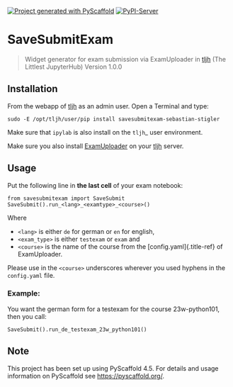 [![Project generated with PyScaffold](https://img.shields.io/badge/-PyScaffold-005CA0?logo=pyscaffold)](https://pyscaffold.org/)
[![PyPI-Server](https://img.shields.io/pypi/v/savesubmitexam-sebastian-stigler.svg)](https://pypi.org/project/savesubmitexam-sebastian-stigler/)

# SaveSubmitExam

> Widget generator for exam submission via ExamUploader in
> [tljh](https://tljh.jupyter.org/en/latest/index.html) (The Littlest
> JupyterHub) Version 1.0.0

## Installation

From the webapp of [tljh](https://tljh.jupyter.org/en/latest/index.html)
as an admin user. Open a Terminal and type:

``` {.}
sudo -E /opt/tljh/user/pip install savesubmitexam-sebastian-stigler
```

Make sure that ``ipylab`` is also install on the `tljh`_ user environment.

Make sure you also install
[ExamUploader](https://pypi.org/project/examuploader-sebastian-stigler/)
on your [tljh](https://tljh.jupyter.org/en/latest/index.html) server.

## Usage

Put the following line in **the last cell** of your exam notebook:

``` {.}
from savesubmitexam import SaveSubmit
SaveSubmit().run_<lang>_<examtype>_<course>()
```

Where

-   `<lang>` is either `de` for german or `en` for english,
-   `<exam_type>` is either `testexam` or `exam` and
-   `<course>` is the name of the course from the
    [config.yaml]{.title-ref} of ExamUploader.

Please use in the `<course>` underscores wherever you used hyphens in
the `config.yaml` file.

### Example:

You want the german form for a testexam for the course 23w-python101,
then you call:

``` {.}
SaveSubmit().run_de_testexam_23w_python101()
```

## Note

This project has been set up using PyScaffold 4.5. For details and usage
information on PyScaffold see <https://pyscaffold.org/>.

